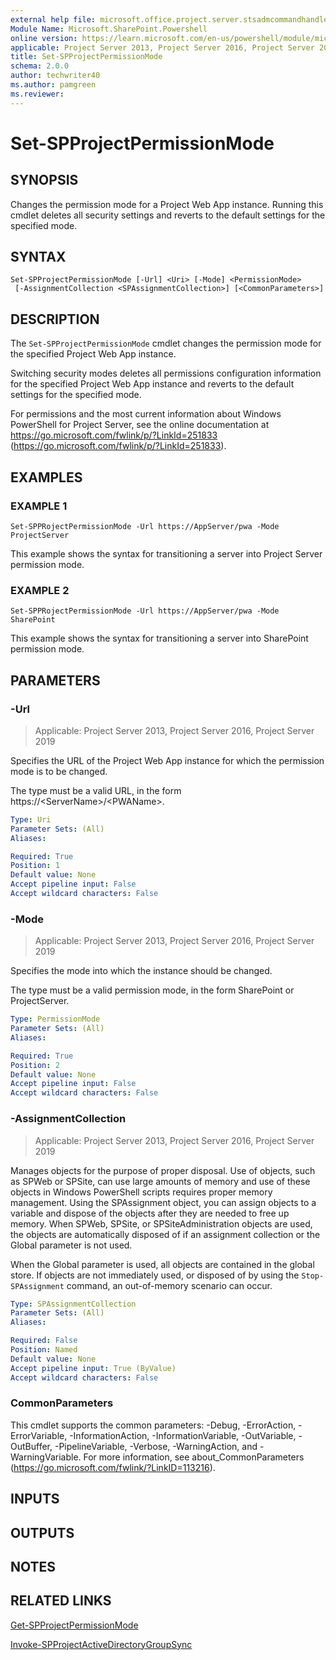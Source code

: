 ```yaml
---
external help file: microsoft.office.project.server.stsadmcommandhandler.dll-help.xml
Module Name: Microsoft.SharePoint.Powershell
online version: https://learn.microsoft.com/en-us/powershell/module/microsoft.sharepoint.powershell/set-spprojectpermissionmode
applicable: Project Server 2013, Project Server 2016, Project Server 2019
title: Set-SPProjectPermissionMode
schema: 2.0.0
author: techwriter40
ms.author: pamgreen
ms.reviewer:
---
```


# Set-SPProjectPermissionMode

## SYNOPSIS
Changes the permission mode for a Project Web App instance.
Running this cmdlet deletes all security settings and reverts to the default settings for the specified mode.

## SYNTAX

```
Set-SPProjectPermissionMode [-Url] <Uri> [-Mode] <PermissionMode>
 [-AssignmentCollection <SPAssignmentCollection>] [<CommonParameters>]
```

## DESCRIPTION
The `Set-SPProjectPermissionMode` cmdlet changes the permission mode for the specified Project Web App instance.

Switching security modes deletes all permissions configuration information for the specified Project Web App instance and reverts to the default settings for the specified mode.

For permissions and the most current information about Windows PowerShell for Project Server, see the online documentation at https://go.microsoft.com/fwlink/p/?LinkId=251833 (https://go.microsoft.com/fwlink/p/?LinkId=251833).

## EXAMPLES

### EXAMPLE 1
```
Set-SPPRojectPermissionMode -Url https://AppServer/pwa -Mode ProjectServer
```

This example shows the syntax for transitioning a server into Project Server permission mode.

### EXAMPLE 2
```
Set-SPPRojectPermissionMode -Url https://AppServer/pwa -Mode SharePoint
```

This example shows the syntax for transitioning a server into SharePoint permission mode.

## PARAMETERS

### -Url

> Applicable: Project Server 2013, Project Server 2016, Project Server 2019

Specifies the URL of the Project Web App instance for which the permission mode is to be changed.

The type must be a valid URL, in the form https://\<ServerName\>/\<PWAName\>.

```yaml
Type: Uri
Parameter Sets: (All)
Aliases:

Required: True
Position: 1
Default value: None
Accept pipeline input: False
Accept wildcard characters: False
```

### -Mode

> Applicable: Project Server 2013, Project Server 2016, Project Server 2019

Specifies the mode into which the instance should be changed.

The type must be a valid permission mode, in the form SharePoint or ProjectServer.

```yaml
Type: PermissionMode
Parameter Sets: (All)
Aliases:

Required: True
Position: 2
Default value: None
Accept pipeline input: False
Accept wildcard characters: False
```

### -AssignmentCollection

> Applicable: Project Server 2013, Project Server 2016, Project Server 2019

Manages objects for the purpose of proper disposal.
Use of objects, such as SPWeb or SPSite, can use large amounts of memory and use of these objects in Windows PowerShell scripts requires proper memory management.
Using the SPAssignment object, you can assign objects to a variable and dispose of the objects after they are needed to free up memory.
When SPWeb, SPSite, or SPSiteAdministration objects are used, the objects are automatically disposed of if an assignment collection or the Global parameter is not used.

When the Global parameter is used, all objects are contained in the global store.
If objects are not immediately used, or disposed of by using the `Stop-SPAssignment` command, an out-of-memory scenario can occur.

```yaml
Type: SPAssignmentCollection
Parameter Sets: (All)
Aliases:

Required: False
Position: Named
Default value: None
Accept pipeline input: True (ByValue)
Accept wildcard characters: False
```

### CommonParameters
This cmdlet supports the common parameters: -Debug, -ErrorAction, -ErrorVariable, -InformationAction, -InformationVariable, -OutVariable, -OutBuffer, -PipelineVariable, -Verbose, -WarningAction, and -WarningVariable. For more information, see about_CommonParameters (https://go.microsoft.com/fwlink/?LinkID=113216).

## INPUTS

## OUTPUTS

## NOTES

## RELATED LINKS

[Get-SPProjectPermissionMode](Get-SPProjectPermissionMode.md)

[Invoke-SPProjectActiveDirectoryGroupSync](Invoke-SPProjectActiveDirectoryGroupSync.md)
